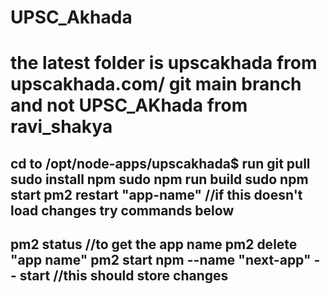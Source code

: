 # UPSC_Akhada 
# the latest folder is upscakhada from upscakhada.com/ git main  branch and not UPSC_AKhada from ravi_shakya


cd to /opt/node-apps/upscakhada$
run git pull
sudo install npm
sudo npm run build
sudo npm start
pm2 restart "app-name" //if this doesn't load changes try commands below
-----------------------------------------------------
pm2 status //to get the app name
pm2 delete "app name"
pm2 start npm --name "next-app" -- start //this should store changes
-------------------------------------------------------

